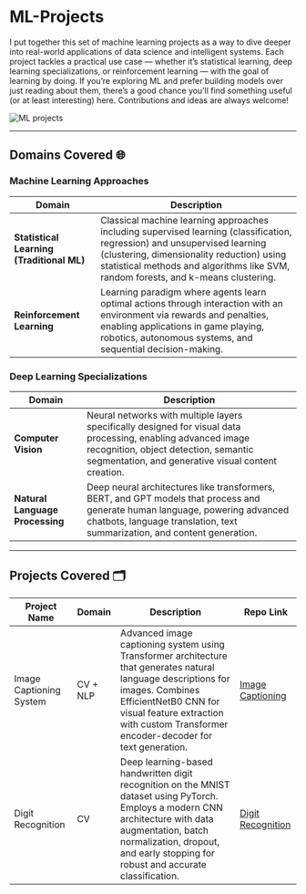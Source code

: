 # ML-Projects
I put together this set of machine learning projects as a way to dive deeper into real-world applications of data science and intelligent systems. Each project tackles a practical use case — whether it’s statistical learning, deep learning specializations, or reinforcement learning — with the goal of learning by doing. If you’re exploring ML and prefer building models over just reading about them, there’s a good chance you’ll find something useful (or at least interesting) here. Contributions and ideas are always welcome!

![ML projects](https://github.com/user-attachments/assets/5e685c14-4d53-4f91-8dd9-0e8733b3046c)

---
## Domains Covered 🌐

### Machine Learning Approaches

| Domain                        | Description                                                                                 |
|-------------------------------|--------------------------------------------------------------------------------------------|
| **Statistical Learning (Traditional ML)** | Classical machine learning approaches including supervised learning (classification, regression) and unsupervised learning (clustering, dimensionality reduction) using statistical methods and algorithms like SVM, random forests, and k-means clustering. |
| **Reinforcement Learning**    | Learning paradigm where agents learn optimal actions through interaction with an environment via rewards and penalties, enabling applications in game playing, robotics, autonomous systems, and sequential decision-making. |

### Deep Learning Specializations

| Domain                        | Description                                                                                 |
|-------------------------------|--------------------------------------------------------------------------------------------|
| **Computer Vision** | Neural networks with multiple layers specifically designed for visual data processing, enabling advanced image recognition, object detection, semantic segmentation, and generative visual content creation. |
| **Natural Language Processing** | Deep neural architectures like transformers, BERT, and GPT models that process and generate human language, powering advanced chatbots, language translation, text summarization, and content generation. |

---

## Projects Covered 🗂️

| Project Name              | Domain   | Description                                                                                                                                                                                                           | Repo Link                                              |
|--------------------------|----------|--------------------------------------------------------------------------------------------------------------------------------------------------------------------------------------------------------------------------|--------------------------------------------------------|
| Image Captioning System   | CV + NLP | Advanced image captioning system using Transformer architecture that generates natural language descriptions for images. Combines EfficientNetB0 CNN for visual feature extraction with custom Transformer encoder-decoder for text generation. | [Image Captioning](https://github.com/Avaneesh40585/Image-Captioning) |
| Digit Recognition         | CV       | Deep learning-based handwritten digit recognition on the MNIST dataset using PyTorch. Employs a modern CNN architecture with data augmentation, batch normalization, dropout, and early stopping for robust and accurate classification.   | [Digit Recognition](https://github.com/Avaneesh40585/Digit-Recognition) |






